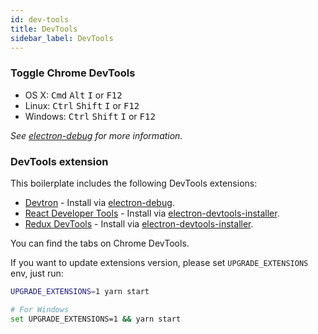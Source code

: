 ```yaml
---
id: dev-tools
title: DevTools
sidebar_label: DevTools
---
```


### Toggle Chrome DevTools

- OS X: <kbd>Cmd</kbd> <kbd>Alt</kbd> <kbd>I</kbd> or <kbd>F12</kbd>
- Linux: <kbd>Ctrl</kbd> <kbd>Shift</kbd> <kbd>I</kbd> or <kbd>F12</kbd>
- Windows: <kbd>Ctrl</kbd> <kbd>Shift</kbd> <kbd>I</kbd> or <kbd>F12</kbd>

_See [electron-debug](https://github.com/sindresorhus/electron-debug) for more information._

### DevTools extension

This boilerplate includes the following DevTools extensions:

- [Devtron](https://github.com/electron/devtron) - Install via [electron-debug](https://github.com/sindresorhus/electron-debug).
- [React Developer Tools](https://github.com/facebook/react-devtools) - Install via [electron-devtools-installer](https://github.com/GPMDP/electron-devtools-installer).
- [Redux DevTools](https://github.com/zalmoxisus/redux-devtools-extension) - Install via [electron-devtools-installer](https://github.com/GPMDP/electron-devtools-installer).

You can find the tabs on Chrome DevTools.

If you want to update extensions version, please set `UPGRADE_EXTENSIONS` env, just run:

```bash
UPGRADE_EXTENSIONS=1 yarn start

# For Windows
set UPGRADE_EXTENSIONS=1 && yarn start
```
